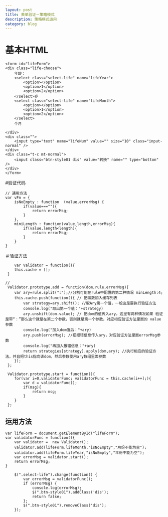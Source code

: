 ```yaml
---
layout: post
title: 表单验证－策略模式
description: 策略模式运用
category: blog
---
```


# 基本HTML

	<form id="lifeForm">
	<div class="life-choose">
		年龄：
		<select class="select-life" name="lifeYear">
			<option></option>		
			<option>1</option>		
			<option>2</option>		
		</select>岁
		<select class="select-life" name="lifeMonth">
			<option></option>		
			<option>1</option>
			<option>2</option>
		</select>
		个月

	</div>
	<div class="">
		<input type="text" name="lifeNum" value="" size="10" class="input-normal" />
	</div>
	<div class="t-c mt-normal">
		<input class="btn-style01 dis" value="转换" name="" type="botton" />
	</div>
	</form>

#验证代码

	// 通用方法
	var vFn = {
		isNoEmpty : function  (value,errorMsg) {
			if(value===""){
				return errorMsg;
			}
		},
		miniLength : function(value,length,errorMsg){
			if(value.length<length){
				return errorMsg;
			}
		}
	}
	
＃验证方法

		var Validator = function(){
	 	this.cache = [];
	 }

	// 
	 Validator.prototype.add = function(dom,rule,errorMsg){
	 	var ary=rule.split(":");//分割可能在rule中配置的第二种情况 minLength:4;
	 	this.cache.push(function(){ // 把函数加入缓存列表
	 		var strategy=ary.shift(); //取Ary第一个值，一般这是要执行验证方法
	 		console.log("取出第一个值："+strategy)
	 		ary.unshift(dom.value); // 把dom的值传入ary，这里有两种情况如果 验证是带“：”那么这个就是在第二个参数，否则就是第一个参数，对应相应验证方法里面的 value参数
	 		console.log("加入dom值后："+ary)
	 		ary.push(errorMsg); //把报错信息传入ary，对应验证方法里面errorMsg参数
	 		console.log("再加入报错信息："+ary)
	 		return strategies[strategy].apply(dom,ary); //执行相应的验证方法，并且把this指向该dom，然后参数使用ary数组里面参数
	 	});
	 };

	 Validator.prototype.start = function(){
	 	for(var i=0,validatorFunc; validatorFunc = this.cache[i++];){
	 		var d = validatorFunc();
	 		if(msg){
	 			return msg;
	 		}
	 	}
	 };
	 
## 运用方法

	var lifeForm = document.getElementById("lifeForm");
	var validatorFunc = function(){
		var validator =  new Validator();
		validator.add(lifeForm.lifeMonth,"isNoEmpty","月份不能为空");
		validator.add(lifeForm.lifeYear,"isNoEmpty","年份不能为空");
		var errorMsg = validator.start();
		return errorMsg;
	}

		$(".select-life").change(function() {
			var errorMsg = validatorFunc();
			if (errorMsg) {
				console.log(errorMsg);
				$(".btn-style01").addClass('dis');
				return false;
			};
			$(".btn-style01").removeClass('dis');
		});